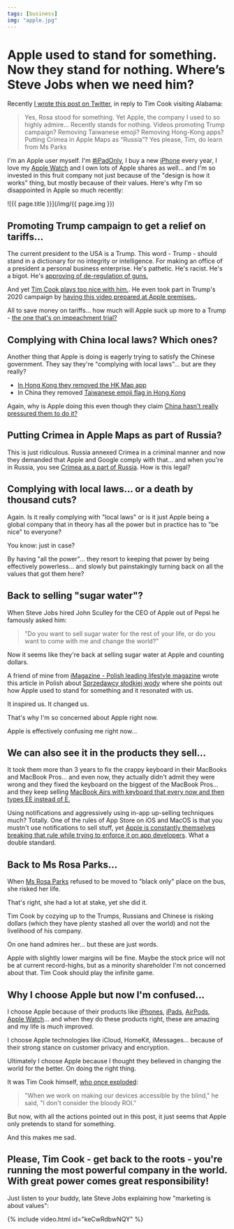 ```yaml
---
tags: [business]
img: "apple.jpg"
---
```


# Apple used to stand for something. Now they stand for nothing. Where’s Steve Jobs when we need him?

Recently [I wrote this post on Twitter](https://twitter.com/MSliwinski/status/1201255531538767877), in reply to Tim Cook visiting Alabama:

> Yes, Rosa stood for something. Yet Apple, the company I used to so highly admire…
> Recently stands for nothing.
> Videos promoting Trump campaign? Removing Taiwanese emoji? Removing Hong-Kong apps? Putting Crimea in Apple Maps as “Russia”?
> Yes please, Tim, do learn from Ms Parks

I'm an Apple user myself. I'm [#iPadOnly](/ipadonly), I buy a new [iPhone](/iphone) every year, I love my [Apple Watch](/applewatch) and I own lots of Apple shares as well... and I'm so invested in this fruit company not just because of the "design is how it works" thing, but mostly because of their values. Here's why I'm so disappointed in Apple so much recently:

<!--More-->

![{{ page.title }}](/img/{{ page.img }})



## Promoting Trump campaign to get a relief on tariffs...

The current president to the USA is a Trump. This word - Trump - should stand in a dictionary for no integrity or intelligence. For making an office of a president a personal business enterprise. He's pathetic. He's racist. He's a bigot. He's [approving of de-regulation of guns.](https://sliwinski.com/guns)

And yet [Tim Cook plays too nice with him.](https://www.theverge.com/2019/11/12/20962044/tim-cook-donald-trump-apple-texas-factory-tour-white-house-trade-war). He even took part in Trump's 2020 campaign by [having this video prepared at Apple premises.](https://twitter.com/realDonaldTrump/status/1197316106236481539).

All to save money on tariffs... how much will Apple suck up more to a Trump - [the one that's on impeachment trial?](https://en.wikipedia.org/wiki/Impeachment_inquiry_against_Donald_Trump)

## Complying with China local laws? Which ones?

Another thing that Apple is doing is eagerly trying to satisfy the Chinese government. They say they're "complying with local laws"... but are they really?

- [In Hong Kong they removed the HK Map app](https://daringfireball.net/2019/10/apple_hong_kong_map)
- In China they removed [Taiwanese emoji flag in Hong Kong](https://daringfireball.net/linked/2019/10/07/taiwan-flag-emoji)

Again, why is Apple doing this even though they claim [China hasn't really pressured them to do it?](https://apple.slashdot.org/story/19/11/22/0923226/apple-ceo-tim-cook-china-really-hasnt-pressured-us)

## Putting Crimea in Apple Maps as part of Russia?

This is just ridiculous. Russia annexed Crimea in a criminal manner and now they demanded that Apple and Google comply with that... and when you're in Russia, you see [Crimea as a part of Russia](https://techcrunch.com/2019/11/27/apple-and-google-maps-accommodate-russias-annexation-of-crimea/). How is this legal?

## Complying with local laws... or a death by thousand cuts?

Again. Is it really complying with "local laws" or is it just Apple being a global company that in theory has all the power but in practice has to "be nice" to everyone?

You know: just in case?

By having "all the power"... they resort to keeping that power by being effectively powerless... and slowly but painstakingly turning back on all the values that got them here?

## Back to selling "sugar water"?

When Steve Jobs hired John Sculley for the CEO of Apple out of Pepsi he famously asked him:

> "Do you want to sell sugar water for the rest of your life, or do you want to come with me and change the world?"

Now it seems like they're back at selling sugar water at Apple and counting dollars.

A friend of mine from [iMagazine - Polish leading lifestyle magazine](/imagazine) wrote this article in Polish about [Sprzedawcy słodkiej wody](https://imagazine.pl/2019/12/07/sprzedawcy-slodkiej-wody/) where she points out how Apple used to stand for something and it resonated with us.

It inspired us. It changed us.

That's why I'm so concerned about Apple right now.

Apple is effectively confusing me right now...

## We can also see it in the products they sell...

It took them more than 3 years to fix the crappy keyboard in their MacBooks and MacBook Pros... and even now, they actually didn't admit they were wrong and they fixed the keyboard on the biggest of the MacBook Pros... and they keep selling [MacBook Airs with keyboard that every now and then types EE instead of E.](https://www.youtube.com/watch?v=4QDsqWkUvXQ)

Using notifications and aggressively using in-app up-selling techniques much? Totally. One of the rules of App Store on iOS and MacOS is that you mustn't use notifications to sell stuff, yet [Apple is constantly themselves breaking that rule while trying to enforce it on app developers](https://twitter.com/marcoarment/status/1206570453038518272). What a double standard.

## Back to Ms Rosa Parks...

When [Ms Rosa Parks](https://en.wikipedia.org/wiki/Rosa_Parks) refused to be moved to "black only" place on the bus, she risked her life.

That's right, she had a lot at stake, yet she did it.

Tim Cook by cozying up to the Trumps, Russians and Chinese is risking dollars (which they have plenty stashed all over the world) and not the livelihood of his company.

On one hand admires her... but these are just words.

Apple with slightly lower margins will be fine. Maybe the stock price will not be at current record-highs, but as a minority shareholder I'm not concerned about that. Tim Cook should play the infinite game.

## Why I choose Apple but now I'm confused...

I choose Apple because of their products like [iPhones](/iphone), [iPads](/ipadonly), [AirPods](https://sliwinski.com/headphones), [Apple Watch](/applewatch)... and when they do these products right, these are amazing and my life is much improved.

I choose Apple technologies like iCloud, HomeKit, iMessages... because of their strong stance on customer privacy and encryption.

Ultimately I choose Apple because I thought they believed in changing the world for the better. On doing the right thing.

It was Tim Cook himself, [who once exploded](https://www.businessinsider.com/tim-cook-versus-a-conservative-think-tank-2014-2?IR=T):

> "When we work on making our devices accessible by the blind," he said, "I don't consider the bloody ROI."

But now, with all the actions pointed out in this post, it just seems that Apple only pretends to stand for something.

And this makes me sad.

## Please, Tim Cook - get back to the roots - you're running the most powerful company in the world. With great power comes great responsibility!

Just listen to your buddy, late Steve Jobs explaining how "marketing is about values":

{% include video.html id="keCwRdbwNQY" %}

[n]: https://nozbe.com/?a=mike
[p]: /podcast